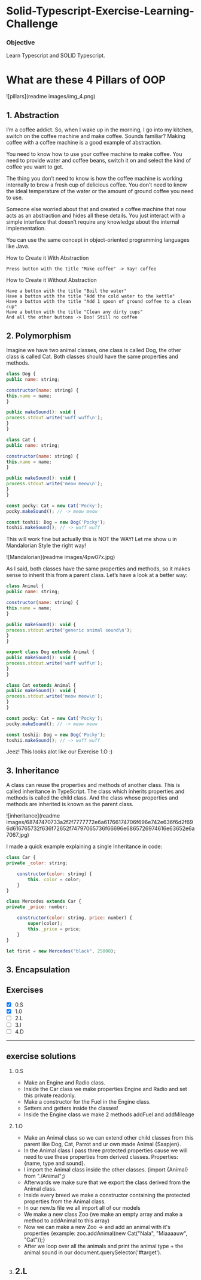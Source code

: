 # Solid-Typescript-Exercise-Learning-Challenge

### Objective
Learn Typescript and SOLID Typescript.

# What are these 4 Pillars of OOP

![pillars](readme images/img_4.png)

## 1. Abstraction
I’m a coffee addict. So, when I wake up in the morning, I go into my kitchen, switch on the coffee machine and make coffee. Sounds familiar?
Making coffee with a coffee machine is a good example of abstraction.

You need to know how to use your coffee machine to make coffee. You need to provide water and coffee beans, switch it on and select the kind of coffee you want to get.

The thing you don’t need to know is how the coffee machine is working internally to brew a fresh cup of delicious coffee. You don’t need to know the ideal temperature of the water or the amount of ground coffee you need to use.

Someone else worried about that and created a coffee machine that now acts as an abstraction and hides all these details. You just interact with a simple interface that doesn’t require any knowledge about the internal implementation.

You can use the same concept in object-oriented programming languages like Java.

How to Create it With Abstraction

    Press button with the title "Make coffee" -> Yay! coffee

How to Create it Without Abstraction

    Have a button with the title "Boil the water"
    Have a button with the title "Add the cold water to the kettle"
    Have a button with the title "Add 1 spoon of ground coffee to a clean cup"
    Have a button with the title "Clean any dirty cups"
    And all the other buttons -> Boo! Still no coffee

## 2. Polymorphism
Imagine we have two animal classes, one class is called Dog, the other class is called Cat. Both classes should have the same properties and methods.
```js
class Dog {
public name: string;

constructor(name: string) {
this.name = name;
}

public makeSound(): void {
process.stdout.write('wuff wuff\n');
}
}

class Cat {
public name: string;

constructor(name: string) {
this.name = name;
}

public makeSound(): void {
process.stdout.write('meow meow\n');
}
}

const pocky: Cat = new Cat('Pocky');
pocky.makeSound(); // -> meow meow

const toshii: Dog = new Dog('Pocky');
toshii.makeSound(); // -> wuff wuff
```

This will work fine but actually this is NOT the WAY! 
Let me show u in Mandalorian Style the right way! 

![Mandalorian](readme images/4pw07x.jpg)

As I said, both classes have the same properties and methods, so it makes sense to inherit this from a parent class.
Let’s have a look at a better way:

```js
class Animal {
public name: string;

constructor(name: string) {
this.name = name;
}

public makeSound(): void {
process.stdout.write('generic animal sound\n');
}
}

export class Dog extends Animal {
public makeSound(): void {
process.stdout.write('wuff wuff\n');
}
}

class Cat extends Animal {
public makeSound(): void {
process.stdout.write('meow meow\n');
}
}

const pocky: Cat = new Cat('Pocky');
pocky.makeSound(); // -> meow meow

const toshii: Dog = new Dog('Pocky');
toshii.makeSound(); // -> wuff wuff
```
Jeez! This looks alot like our Exercise 1.O :)

## 3. Inheritance
A class can reuse the properties and methods of another class. This is called inheritance in TypeScript. The class which inherits properties and methods is called the child class. And the class whose properties and methods are inherited is known as the parent class.

![inheritance](readme images/68747470733a2f2f7777772e6a61766174706f696e742e636f6d2f696d616765732f636f72652f74797065736f66696e6865726974616e63652e6a7067.jpg)

I made a quick example explaining a single Inheritance in code:
```js
class Car {
private _color: string;

    constructor(color: string) {
        this._color = color;
    }
}

class Mercedes extends Car {
private _price: number;

    constructor(color: string, price: number) {
        super(color);
        this._price = price;
    }
}

let first = new Mercedes("black", 25000);
```

## 3. Encapsulation



## Exercises
- [X] 0.S
- [X] 1.0
- [ ] 2.L
- [ ] 3.I
- [ ] 4.D
---

## exercise solutions
1. 0.S
    - Make an Engine and Radio class.
    - Inside the Car class we make properties Engine and Radio and set this private readonly.
    - Make a constructor for the Fuel in the Engine class.
    - Setters and getters inside the classes!
    - Inside the Engine class we make 2 methods addFuel and addMileage

2. 1.O
   - Make an Animal class so we can extend other child classes from this parent like Dog, Cat, Parrot and ur own made Animal {Saapjen}.
   - In the Animal class I pass three protected properties cause we will need to use these properties from derived classes. Properties: {name, type and sound}.
   - I import the Animal class inside the other classes. (import {Animal} from "./Animal";)
   - Afterwards we make sure that we export the class derived from the Animal class.
   - Inside every breed we make a constructor containing the protected properties from the Animal class.
   - In our new.ts file we all import all of our models
   - We make a new class Zoo (we make an empty array and make a method to addAnimal to this array)
   - Now we can make a new Zoo -> and add an animal with it's properties {example: zoo.addAnimal(new Cat("Nala", "Miaaaauw", "Cat"));}
   - After we loop over all the animals and print the animal type + the animal sound in our document.querySelector('#target').

3. 2.L
   -